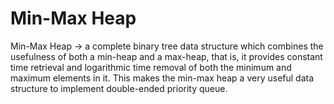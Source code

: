 # Min-Max Heap

Min-Max Heap -> a complete binary tree data structure which combines the usefulness of both a min-heap and a max-heap, that is, it provides constant time retrieval and logarithmic time removal of both the minimum and maximum elements in it. This makes the min-max heap a very useful data structure to implement double-ended priority queue.